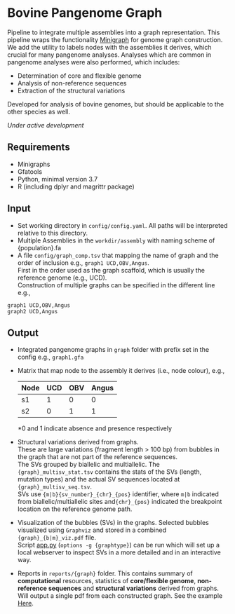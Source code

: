 # Bovine Pangenome Graph

Pipeline to integrate multiple assemblies into a graph representation.
This pipeline wraps the functionality [Minigraph](https://github.com/lh3/minigraph) for genome graph construction. 
We add the utility to labels nodes with the assemblies it derives, which crucial for many pangenome analyses. 
Analyses which are common in pangenome analyses were also performed, which includes:    
- Determination of core and flexible genome    
- Analysis of non-reference sequences    
- Extraction of the structural variations     


Developed for analysis of bovine genomes, but should be applicable to the other species as well.      

*Under active development*



**Requirements**
---
- Minigraphs 
- Gfatools
- Python, minimal version 3.7
- R (including dplyr and magrittr package)


**Input**
---
- Set working directory in `config/config.yaml`. All paths will be interpreted relative to this directory. 
- Multiple Assemblies in the `workdir/assembly` with naming scheme of {population}.fa
- A file `config/graph_comp.tsv` that mapping the name of graph and the order of inclusion e.g., `graph1 UCD,OBV,Angus`.    
First in the order used as the graph scaffold, which is usually the reference genome (e.g., UCD).       
Construction of multiple graphs can be specified in the different line e.g., 

``` 
graph1 UCD,OBV,Angus 
graph2 UCD,Angus 
``` 

**Output**
---
- Integrated pangenome graphs in `graph` folder with prefix set in the config e.g., `graph1.gfa`    
- Matrix that map node to the assembly it derives (i.e., node colour), e.g.,    

    |Node|UCD|OBV|Angus|   
    |-|-|-|-|
    |s1|1|0|0|
    |s2|0|1|1|

    *0 and 1 indicate absence and presence respectively

- Structural variations derived from graphs.      
These are large variations (fragment length > 100 bp) from bubbles in the graph that are
not part of the reference sequences.  
The SVs grouped by biallelic and multiallelic. The `{graph}_multisv_stat.tsv`
contains the stats of the SVs (length, mutation types) and the actual SV sequences located at `{graph}_multisv_seq.tsv`.   
SVs use `{m|b}{sv_number}_{chr}_{pos}` identifier, where `m|b` indicated from biallelic/multiallelic sites 
and`{chr}_{pos}` indicated the breakpoint location on the reference genome path. 

- Visualization of the bubbles (SVs) in the graphs. Selected bubbles visualized using `Graphviz` and stored in a combined `{graph}_{b|m}_viz.pdf` file.  
Script [app.py](viz/app.py) (`options -g {graphtype}`) can be run which will set up a local webserver to inspect SVs in a more detailed and in an interactive way. 


- Reports in `reports/{graph}` folder. This contains summary of **computational** resources, statistics of **core/flexible genome**, **non-reference sequences** and **structural variations** derived from graphs. 
Will output a single pdf from each constructed graph. See the example [Here](reports/graph5_report.pdf).


 

